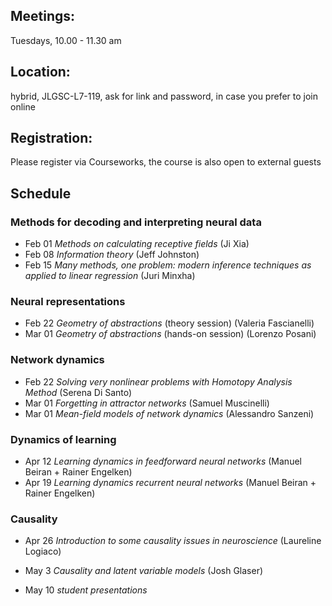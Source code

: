 

## Meetings:
Tuesdays, 10.00 - 11.30 am

## Location:
hybrid, JLGSC-L7-119, ask for link and password, in case you prefer to join online

## Registration:
Please register via Courseworks, the course is also open to external guests

## Schedule
### Methods for decoding and interpreting neural data
* Feb 01 *Methods on calculating receptive fields* (Ji Xia)
* Feb 08 *Information theory* (Jeff Johnston)
* Feb 15 *Many methods, one problem: modern inference techniques as applied to linear regression* (Juri Minxha)

### Neural representations
* Feb 22 *Geometry of abstractions* (theory session) (Valeria Fascianelli)
* Mar 01 *Geometry of abstractions* (hands-on session) (Lorenzo Posani)

### Network dynamics
* Feb 22 *Solving very nonlinear problems with Homotopy Analysis Method*  (Serena Di Santo)
* Mar 01 *Forgetting in attractor networks* (Samuel Muscinelli)
* Mar 01 *Mean-field models of network dynamics* (Alessandro Sanzeni)

### Dynamics of learning
* Apr 12 *Learning dynamics in feedforward neural networks* (Manuel Beiran + Rainer Engelken)
* Apr 19 *Learning dynamics recurrent neural networks* (Manuel Beiran + Rainer Engelken)

### Causality
* Apr 26 *Introduction to some causality issues in neuroscience* (Laureline Logiaco)
* May 3 *Causality and latent variable models* (Josh Glaser)

* May 10 *student presentations*
